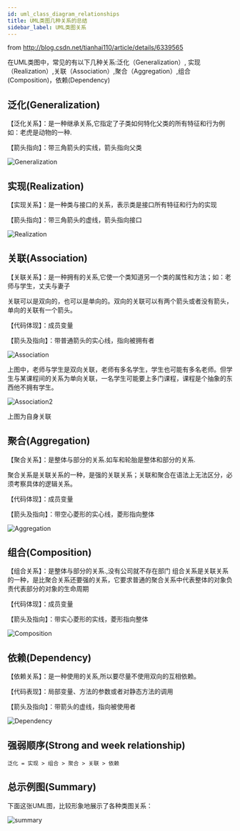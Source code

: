 ```yaml
---
id: uml_class_diagram_relationships
title: UML类图几种关系的总结
sidebar_label: UML类图关系
---
```


from http://blog.csdn.net/tianhai110/article/details/6339565

在UML类图中，常见的有以下几种关系:泛化（Generalization）,  实现（Realization）,关联（Association）,聚合（Aggregation）,组合(Composition)，依赖(Dependency)

## 泛化(Generalization)

【泛化关系】：是一种继承关系,它指定了子类如何特化父类的所有特征和行为例如：老虎是动物的一种.

【箭头指向】：带三角箭头的实线，箭头指向父类

![Generalization](/knowledge/img/doc/generalization.gif)

## 实现(Realization)

【实现关系】：是一种类与接口的关系，表示类是接口所有特征和行为的实现

【箭头指向】：带三角箭头的虚线，箭头指向接口

![Realization](/knowledge/img/doc/realization.gif)

## 关联(Association)

【关联关系】：是一种拥有的关系,它使一个类知道另一个类的属性和方法；如：老师与学生，丈夫与妻子

关联可以是双向的，也可以是单向的。双向的关联可以有两个箭头或者没有箭头，单向的关联有一个箭头。

【代码体现】：成员变量

【箭头及指向】：带普通箭头的实心线，指向被拥有者

![Association](/knowledge/img/doc/association.gif)

上图中，老师与学生是双向关联，老师有多名学生，学生也可能有多名老师。但学生与某课程间的关系为单向关联，一名学生可能要上多门课程，课程是个抽象的东西他不拥有学生。

![Association2](/knowledge/img/doc/association2.gif)

上图为自身关联
 
## 聚合(Aggregation)

【聚合关系】：是整体与部分的关系.如车和轮胎是整体和部分的关系.

聚合关系是关联关系的一种，是强的关联关系；关联和聚合在语法上无法区分，必须考察具体的逻辑关系。

【代码体现】：成员变量

【箭头及指向】：带空心菱形的实心线，菱形指向整体

![Aggregation](/knowledge/img/doc/aggregation.gif)

## 组合(Composition)

【组合关系】：是整体与部分的关系.,没有公司就不存在部门      组合关系是关联关系的一种，是比聚合关系还要强的关系，它要求普通的聚合关系中代表整体的对象负责代表部分的对象的生命周期

【代码体现】：成员变量

【箭头及指向】：带实心菱形的实线，菱形指向整体

![Composition](/knowledge/img/doc/composition.gif)


## 依赖(Dependency)

【依赖关系】：是一种使用的关系,所以要尽量不使用双向的互相依赖。

【代码表现】：局部变量、方法的参数或者对静态方法的调用

【箭头及指向】：带箭头的虚线，指向被使用者

 ![Dependency](/knowledge/img/doc/dependency.gif)

## 强弱顺序(Strong and week relationship)

`泛化 = 实现 > 组合 > 聚合 > 关联 > 依赖`

## 总示例图(Summary)

下面这张UML图，比较形象地展示了各种类图关系：

![summary](/knowledge/img/doc/summary.gif)
